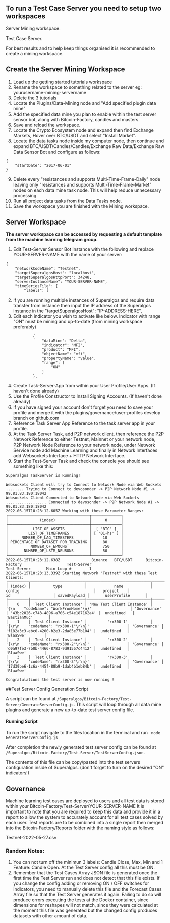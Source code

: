 
## To run a Test Case Server you need to setup two workspaces

Server Mining workspace.

Test Case Server.


For best results and to help keep things organised it is recommended to create a mining workspace.

## Create the Server Mining Workspace

1. Load up the getting started tutorials workspace
2. Rename the workspace to something related to the server eg: yourusername-mining-servername
3. Delete the 3 tutorials
4. Locate the Plugins/Data-Mining node and "Add specified plugin data mine"
5. Add the specified data mine you plan to enable within the test server sensor bot, along with Bitcoin-Factory, candles and masters.
6. Save and reload the workspace.
7. Locate the Crypto Ecosystem node and expand then find Exchange Markets, Hover over BTC/USDT and select "Install Market".
8. Locate the data tasks node inside my computer node, then continue and expand BTC/USDT/Candles/Candles/Exchange Raw Data/Exchange Raw Data Sensor Bot and configure as follows:

```
{
    "startDate": "2017-06-01"
}
```
9. Delete every "resistances and supports Multi-Time-Frame-Daily" node leaving only "resistances and supports Multi-Time-Frame-Market" nodes on each data mine task node. This will help reduce unnecessary processing.
10. Run all project data tasks from the Data Tasks node.
11. Save the workspace you are finished with the Mining workspace.


## Server Workspace

**The server workspace can be accessed by requesting a default template from the machine learning telegram group.**

1. Edit Test-Server Sensor Bot Instance with the following and replace YOUR-SERVER-NAME with the name of your server:

```
{
    "networkCodeName": "Testnet",
    "targetSuperalgosHost": "localhost",
    "targetSuperalgosHttpPort": 34248,
    "serverInstanceName": "YOUR-SERVER-NAME",
    "timeSeriesFile": {
        "labels": [
```

2. If you are running multiple instances of Superalgos and require data transfer from instance then input the IP address of the Superalgos instance in the "targetSuperalgosHost": "IP-ADDRESS-HERE",
3. Edit each indicator you wish to activate like below.
Indicator with range "ON" must be mining and up-to-date (from mining workspace preferably)
```
            {
                "dataMine": "Delta",
                "indicator": "MFI",
                "product": "MFI",
                "objectName": "mfi",
                "propertyName": "value",
                "range": [
                    "ON"
                ]
            },
```
4. Create Task-Server-App from within your User Profile/User Apps. (If haven't done already)
5. Use the Profile Constructor to Install Signing Accounts. (If haven't done already)
6. If you have signed your account don't forget you need to save your profile and merge it with the plugins/governance/user-profiles develop branch on github.com
7. Reference Task Server App Reference to the task server app in your profile.
8. At the Task Server Task, add P2P network client, then reference the P2P Network Reference to either Testnet, Mainnet or your network node, P2P Network Node Reference to your network node, under Network Service node add Machine Learning and finally in Network Interfaces add Websockets Interface + HTTP Network Interface.
9. Start the Test-Server Task and check the console you should see something like this:
```
Superalgos TaskServer is Running!

Websockets Client will try to Connect to Network Node via Web Sockets ........ Trying to Connect to devosonder -> P2P Network Node #1 -> 99.81.83.180:18042
Websockets Client Connected to Network Node via Web Sockets .................. Connected to devosonder -> P2P Network Node #1 -> 99.81.83.180:18042
2022-06-15T10:23:12.605Z Working with these Parameter Ranges:
┌────────────────────────────────────┬─────────────┐
│              (index)               │      0      │
├────────────────────────────────────┼─────────────┤
│           LIST_OF_ASSETS           │  [ 'BTC' ]  │
│         LIST_OF_TIMEFRAMES         │ [ '01-hs' ] │
│      NUMBER_OF_LAG_TIMESTEPS       │     10      │
│ PERCENTAGE_OF_DATASET_FOR_TRAINING │     80      │
│          NUMBER_OF_EPOCHS          │     750     │
│       NUMBER_OF_LSTM_NEURONS       │     50      │
└────────────────────────────────────┴─────────────┘
2022-06-15T10:23:12.638Z              Binance   BTC/USDT      Bitcoin-Factory                    Test-Server                              Test-Server       Main Loop #        1                                      
2022-06-15T10:23:13.339Z Starting Network "Testnet" with these Test Clients:
┌─────────┬────────────────────────┬────────────────────────────┬───────────────────────────────────────────────────────────────────────┬──────────────┬────────────────────────────────────────┬──────────────┬─────────────────────────┐
│ (index) │          type          │            name            │                                config                                 │   project    │                   id                   │ savedPayload │       userProfile       │
├─────────┼────────────────────────┼────────────────────────────┼───────────────────────────────────────────────────────────────────────┼──────────────┼────────────────────────────────────────┼──────────────┼─────────────────────────┤
│    0    │ 'Test Client Instance' │ 'New Test Client Instance' │                '{\n    "codeName": "WorkFromHome"\n}'                 │ 'Governance' │ '43bc2026-c743-4896-a706-c54e187162a4' │  undefined   │      'BastianMuc'       │
│    1    │ 'Test Client Instance' │         'rx300-1'          │                 '{\r\n    "codeName": "rx300-1"\r\n}'                 │ 'Governance' │ 'f182a3c3-ebc0-4200-b2e3-2da85e77b104' │  undefined   │        'BlaaSwe'        │
│    2    │ 'Test Client Instance' │         'rx300-2'          │                 '{\r\n    "codeName": "rx300-2"\r\n}'                 │ 'Governance' │ 'd0a97fe3-7b0b-4466-8783-9d91557c4412' │  undefined   │        'BlaaSwe'        │
│    3    │ 'Test Client Instance' │         'rx300-3'          │                 '{\r\n    "codeName": "rx300-3"\r\n}'                 │ 'Governance' │ '17d39be6-1c6a-445f-88b9-1dab4b1eb84b' │  undefined   │        'BlaaSwe'        │

Congratulations the test server is now running !
```


##Test Server Config Generation Script

A script can be found at ```/Superalgos/Bitcoin-Factory/Test-Server/GenerateServerConfig.js```.
This script will loop through all data mine plugins and generate a new up-to-date test server config file.

#### Running Script

To run the script navigate to the files location in the terminal and run ``` node GenerateServerConfig.js```

After completion the newly generated test server config can be found at ```/Superalgos/Bitcoin-Factory/Test-Server/TestServerConfig.json```. 

The contents of this file can be copy/pasted into the test servers configuration inside of Superalgos. (don't forget to turn on the desired "ON" indicators!)



## Governance

Machine learning test cases are deployed to users and all test data is stored within your Bitcoin-Factory/Test-Server/YOUR-SERVER-NAME
It is important to note that you are required to keep this data and provide it in a report to allow the system to accurately account for all test cases solved by each user. Test reports are to be combined into a single report then merged into the Bitcoin-Factory/Reports folder with the naming style as follows:

Testnet-2022-05-27.csv


### Random Notes:

1. You can not turn off the minimun 3 labels: Candle Close, Max, Min and 1 Feature: Candle Open. At the Test Server config all this must be ON.
2. Remember that the Test Cases Array JSON file is generated once the first time the Test Server run and does not detect that this file exists. If you change the config adding or removing ON / OFF switches for indicators, you need to manually delete this file and the Forecast Cases Array file so that the Test Server generates it again. Failing to do so will produce errors executing the tests at the Docker container, since dimensions for reshapes will not match, since they were calculated at the moment this file was generated but the changed config produces datasets with other amount of data.
